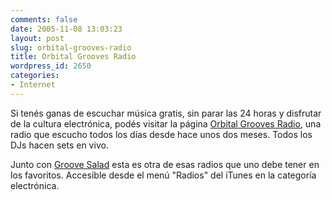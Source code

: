 ```yaml
---
comments: false
date: 2005-11-08 13:03:23
layout: post
slug: orbital-grooves-radio
title: Orbital Grooves Radio
wordpress_id: 2650
categories:
- Internet
---
```


Si tenés ganas de escuchar música gratis, sin parar las 24 horas y disfrutar de la cultura electrónica, podés visitar la página [Orbital Grooves Radio](http://www.orbitalgrooves.com), una radio que escucho todos los días desde hace unos dos meses. Todos los DJs hacen sets en vivo.





Junto con [Groove Salad](http://www.minid.net/2003/03/17/groove-salad-una-linda-radio-de-trip-hop/) esta es otra de esas radios que uno debe tener en los favoritos. Accesible desde el menú "Radios" del iTunes en la categoría electrónica.
